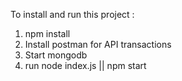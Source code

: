 To install and run this project :

1) npm install 
2) Install postman for API transactions
3) Start mongodb
4) run node index.js || npm start
